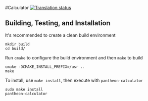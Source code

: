 #Calculator
[![Translation status](https://l10n.elementary.io/widgets/calculator/-/svg-badge.svg)](https://l10n.elementary.io/projects/calculator/?utm_source=widget)

## Building, Testing, and Installation

It's recommended to create a clean build environment

    mkdir build
    cd build/
    
Run `cmake` to configure the build environment and then `make` to build

    cmake -DCMAKE_INSTALL_PREFIX=/usr ..
    make
    
To install, use `make install`, then execute with `pantheon-calculator`

    sudo make install
    pantheon-calculator
